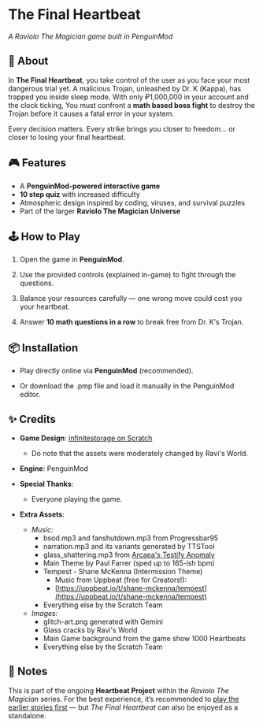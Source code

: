 The Final Heartbeat
===================

_A Raviolo The Magician game built in PenguinMod_

📖 About
--------

In **The Final Heartbeat**, you take control of the user as you face your most dangerous trial yet. A malicious Trojan, unleashed by Dr. &Kappa; (Kappa), has trapped you inside sleep mode. With only ₽1,000,000 in your account and the clock ticking, You must confront a **math based boss fight** to destroy the Trojan before it causes a fatal error in your system.

Every decision matters. Every strike brings you closer to freedom… or closer to losing your final heartbeat.

🎮 Features
-----------

*   A **PenguinMod-powered interactive game**
*   **10 step quiz** with increased difficulty
*   Atmospheric design inspired by coding, viruses, and survival puzzles
*   Part of the larger **Raviolo The Magician Universe**
    

🕹️ How to Play
---------------

1.  Open the game in **PenguinMod**.
    
2.  Use the provided controls (explained in-game) to fight through the questions.
    
3.  Balance your resources carefully — one wrong move could cost you your heartbeat.
    
4.  Answer **10 math questions in a row** to break free from Dr. Κ’s Trojan.
    

📦 Installation
---------------

*   Play directly online via **PenguinMod** (recommended).
    
*   Or download the .pmp file and load it manually in the PenguinMod editor.

✨ Credits
---------

*   **Game Design**: [infinitestorage on Scratch](https://scratch.mit.edu/users/infinitestorage/)
    *  Do note that the assets were moderately changed by Ravi's World.
    
*   **Engine**: PenguinMod
    
*   **Special Thanks**:
    *   Everyone playing the game.

*   **Extra Assets**:
    *   _Music:_
        *   bsod.mp3 and fanshutdown.mp3 from Progressbar95
        *   narration.mp3 and its variants generated by TTSTool
        *   glass_shattering.mp3 from [Arcaea's Testify Anomaly](https://youtu.be/Gbfhzz83EQ4?si=XY0emuDNh8ixn2vp&t=186)
        *   Main Theme by Paul Farrer (sped up to 165-ish bpm)
        *   Tempest - Shane McKenna (Intermission Theme)
            *   Music from Uppbeat (free for Creators!):
            *   [https://uppbeat.io/t/shane-mckenna/tempest](https://uppbeat.io/t/shane-mckenna/tempest)
        *   Everything else by the Scratch Team
    *   _Images:_
        *   glitch-art.png generated with Gemini
        *   Glass cracks by Ravi's World
        *   Main Game background from the game show 1000 Heartbeats
        *   Everything else by the Scratch Team
    

📢 Notes
--------

This is part of the ongoing **Heartbeat Project** within the _Raviolo The Magician_ series. For the best experience, it’s recommended to [play the earlier stories first](https://sites.google.com/view/1000-heartbeats/prologue) — but _The Final Heartbeat_ can also be enjoyed as a standalone.